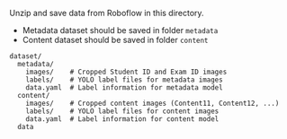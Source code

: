 Unzip and save data from Roboflow in this directory.

- Metadata dataset should be saved in folder `metadata`
- Content dataset should be saved in folder `content`

```
dataset/
  metadata/
    images/    # Cropped Student ID and Exam ID images
    labels/    # YOLO label files for metadata images
    data.yaml  # Label information for metadata model
  content/
    images/    # Cropped content images (Content11, Content12, ...)
    labels/    # YOLO label files for content images
    data.yaml  # Label information for content model
  data
```
